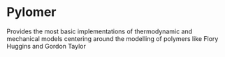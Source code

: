 # Pylomer
Provides the most basic implementations of thermodynamic and mechanical models centering around the modelling of polymers like Flory Huggins and Gordon Taylor
